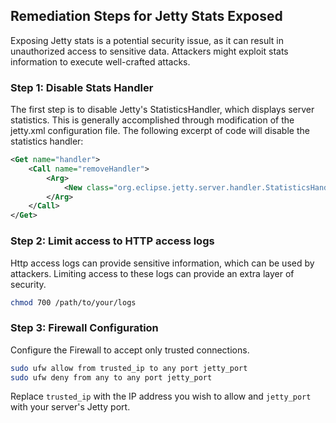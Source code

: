 

## Remediation Steps for Jetty Stats Exposed

Exposing Jetty stats is a potential security issue, as it can result in unauthorized access to sensitive data. Attackers might exploit stats information to execute well-crafted attacks. 

### Step 1: Disable Stats Handler

The first step is to disable Jetty's StatisticsHandler, which displays server statistics. This is generally accomplished through modification of the jetty.xml configuration file. The following excerpt of code will disable the statistics handler:

```xml
<Get name="handler">
    <Call name="removeHandler">
        <Arg>
            <New class="org.eclipse.jetty.server.handler.StatisticsHandler"/>
        </Arg>
    </Call>
</Get>
```
### Step 2: Limit access to HTTP access logs
Http access logs can provide sensitive information, which can be used by attackers. Limiting access to these logs can provide an extra layer of security.

```bash
chmod 700 /path/to/your/logs
```
### Step 3: Firewall Configuration
Configure the Firewall to accept only trusted connections.

```bash
sudo ufw allow from trusted_ip to any port jetty_port
sudo ufw deny from any to any port jetty_port
```
Replace `trusted_ip` with the IP address you wish to allow and `jetty_port` with your server's Jetty port.